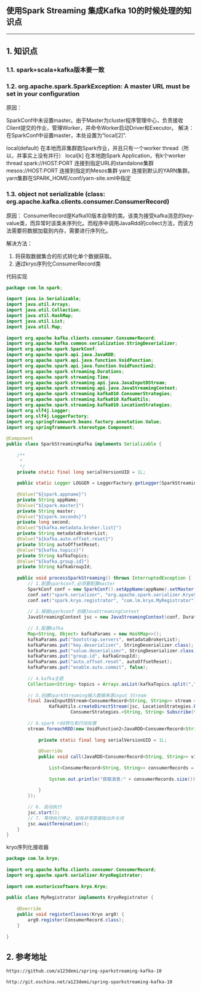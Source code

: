 ## 使用Spark Streaming 集成Kafka 10的时候处理的知识点
-----

## 1. 知识点


### 1.1. spark+scala+kafka版本要一致

### 1.2. org.apache.spark.SparkException: A master URL must be set in your configuration

原因：

SparkConf中未设置master。由于Master为cluster程序管理中心，负责接收Client提交的作业，管理Worker，并命令Worker启动Driver和Executor。
解决：
在SparkConf中设置master，本处设置为“local[2]”.

local(default) 在本地而非集群跑Spark作业，并且只有一个worker thread（所以，并事实上没有并行）
local[k] 在本地跑Spark Application，有k个worker thread
spark://HOST:PORT 连接到指定URL的standalone集群
mesos://HOST:PORT 连接到指定的Mesos集群
yarn 连接到默认的YARN集群。yarn集群在SPARK_HOME/conf/yarn-site.xml中指定

### 1.3. object not serializable (class: org.apache.kafka.clients.consumer.ConsumerRecord)


原因：
ConsumerRecord是Kafka10版本自带的类。该类为接受kafka消息的key-value类，而异常时该类未序列化。而程序中调用JavaRdd的collect方法，而该方法需要将数据加载到内存，需要进行序列化。



解决方法：

1. 将获取数据集合的形式转化单个数据获取。
2. 通过kryo序列化ConsumerRecord类


代码实现

```java
package com.lm.spark;
 
import java.io.Serializable;
import java.util.Arrays;
import java.util.Collection;
import java.util.HashMap;
import java.util.List;
import java.util.Map;
 
import org.apache.kafka.clients.consumer.ConsumerRecord;
import org.apache.kafka.common.serialization.StringDeserializer;
import org.apache.spark.SparkConf;
import org.apache.spark.api.java.JavaRDD;
import org.apache.spark.api.java.function.VoidFunction;
import org.apache.spark.api.java.function.VoidFunction2;
import org.apache.spark.streaming.Durations;
import org.apache.spark.streaming.Time;
import org.apache.spark.streaming.api.java.JavaInputDStream;
import org.apache.spark.streaming.api.java.JavaStreamingContext;
import org.apache.spark.streaming.kafka010.ConsumerStrategies;
import org.apache.spark.streaming.kafka010.KafkaUtils;
import org.apache.spark.streaming.kafka010.LocationStrategies;
import org.slf4j.Logger;
import org.slf4j.LoggerFactory;
import org.springframework.beans.factory.annotation.Value;
import org.springframework.stereotype.Component;
 
@Component
public class SparkStreamingKafka implements Serializable {
 
    /**
     * 
     */
    private static final long serialVersionUID = 1L;
 
    public static Logger LOGGER = LoggerFactory.getLogger(SparkStreamingKafka.class);
 
    @Value("${spark.appname}")
    private String appName;
    @Value("${spark.master}")
    private String master;
    @Value("${spark.seconds}")
    private long second;
    @Value("${kafka.metadata.broker.list}")
    private String metadataBrokerList;
    @Value("${kafka.auto.offset.reset}")
    private String autoOffsetReset;
    @Value("${kafka.topics}")
    private String kafkaTopics;
    @Value("${kafka.group.id}")
    private String kafkaGroupId;
 
    public void processSparkStreaming() throws InterruptedException {
        // 1.配置sparkconf,必须要配置master
        SparkConf conf = new SparkConf().setAppName(appName).setMaster(master);
        conf.set("spark.serializer", "org.apache.spark.serializer.KryoSerializer");
        conf.set("spark.kryo.registrator", "com.lm.kryo.MyRegistrator");
 
        // 2.根据sparkconf 创建JavaStreamingContext
        JavaStreamingContext jsc = new JavaStreamingContext(conf, Durations.seconds(second));
 
        // 3.配置kafka
        Map<String, Object> kafkaParams = new HashMap<>();
        kafkaParams.put("bootstrap.servers", metadataBrokerList);
        kafkaParams.put("key.deserializer", StringDeserializer.class);
        kafkaParams.put("value.deserializer", StringDeserializer.class);
        kafkaParams.put("group.id", kafkaGroupId);
        kafkaParams.put("auto.offset.reset", autoOffsetReset);
        kafkaParams.put("enable.auto.commit", false);
 
        // 4.kafka主题
        Collection<String> topics = Arrays.asList(kafkaTopics.split(","));
 
        // 5.创建SparkStreaming输入数据来源input Stream
        final JavaInputDStream<ConsumerRecord<String, String>> stream =
                KafkaUtils.createDirectStream(jsc, LocationStrategies.PreferConsistent(),
                        ConsumerStrategies.<String, String> Subscribe(topics, kafkaParams));
 
        // 6.spark rdd转化和行动处理
        stream.foreachRDD(new VoidFunction2<JavaRDD<ConsumerRecord<String, String>>, Time>() {
 
            private static final long serialVersionUID = 1L;
 
            @Override
            public void call(JavaRDD<ConsumerRecord<String, String>> v1, Time v2) throws Exception {
 
                List<ConsumerRecord<String, String>> consumerRecords = v1.collect();
 
                System.out.println("获取消息:" + consumerRecords.size());
 
            }
        });
 
        // 6. 启动执行
        jsc.start();
        // 7. 等待执行停止，如有异常直接抛出并关闭
        jsc.awaitTermination();
    }
}
```

kryo序列化接收器

```java
package com.lm.kryo;
 
import org.apache.kafka.clients.consumer.ConsumerRecord;
import org.apache.spark.serializer.KryoRegistrator;
 
import com.esotericsoftware.kryo.Kryo;
 
public class MyRegistrator implements KryoRegistrator {
 
    @Override
    public void registerClasses(Kryo arg0) {
        arg0.register(ConsumerRecord.class);
    }
 
}
```

## 2. 参考地址

```html
https://github.com/a123demi/spring-sparkstreaming-kafka-10

http://git.oschina.net/a123demi/spring-sparkstreaming-kafka-10
```
